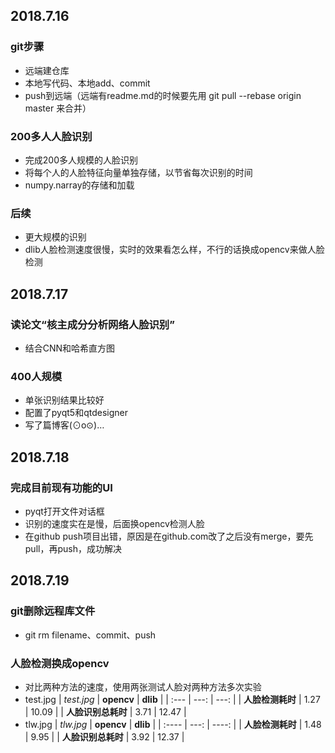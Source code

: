 ## 2018.7.16
### git步骤
* 远端建仓库
* 本地写代码、本地add、commit
* push到远端（远端有readme.md的时候要先用 git pull --rebase origin master 来合并）

### 200多人人脸识别
* 完成200多人规模的人脸识别
* 将每个人的人脸特征向量单独存储，以节省每次识别的时间
* numpy.narray的存储和加载

### 后续
* 更大规模的识别
* dlib人脸检测速度很慢，实时的效果看怎么样，不行的话换成opencv来做人脸检测

## 2018.7.17
### 读论文“核主成分分析网络人脸识别”
* 结合CNN和哈希直方图

### 400人规模
* 单张识别结果比较好
* 配置了pyqt5和qtdesigner
* 写了篇博客(⊙o⊙)…

## 2018.7.18
### 完成目前现有功能的UI
* pyqt打开文件对话框
* 识别的速度实在是慢，后面换opencv检测人脸
* 在github push项目出错，原因是在github.com改了之后没有merge，要先pull，再push，成功解决

## 2018.7.19
### git删除远程库文件
* git rm filename、commit、push

### 人脸检测换成opencv
* 对比两种方法的速度，使用两张测试人脸对两种方法多次实验
* test.jpg
|  *test.jpg*  |  **opencv**  |  **dlib**  |
|  :---  |  ---:  |  ---:  |
|  **人脸检测耗时**  |  1.27  |  10.09  |
|  **人脸识别总耗时** |  3.71 | 12.47 |
* tlw.jpg
| *tlw.jpg* | **opencv**  |  **dlib** |
|  :---- | ---: | ----: |
|  **人脸检测耗时** | 1.48 | 9.95 |
| **人脸识别总耗时** | 3.92 | 12.37 |
